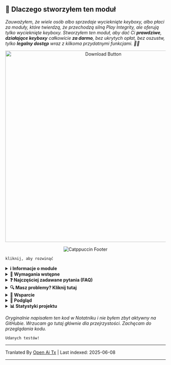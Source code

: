 ## 🚀 Dlaczego stworzyłem ten moduł

*Zauważyłem, że wiele osób albo sprzedaje wycieknięte keyboxy, albo płaci za moduły, które twierdzą, że przechodzą silną Play Integrity, ale oferują tylko wycieknięte keyboxy. Stworzyłem ten moduł, aby dać Ci **prawdziwe**, **działające keyboxy** całkowicie **za darmo**, bez ukrytych opłat, bez oszustw, tylko **legalny dostęp** wraz z kilkoma przydatnymi funkcjami. 🚫🔑*

<div align="center">
  <a href="https://github.com/MeowDump/Integrity-Box/releases" target="_blank">
    <img src="https://raw.githubusercontent.com/MeowDump/Integrity-Box/main/DUMP/download.png" alt="Download Button" width="600" />
  </a>
</div>

<p align="center">
  <img src="https://raw.githubusercontent.com/catppuccin/catppuccin/main/assets/footers/gray0_ctp_on_line.svg?sanitize=true" alt="Catppuccin Footer" />
</p>

`kliknij, aby rozwinąć`

<details>
<summary><strong>ℹ️ Informacje o module</strong></summary>

> **Ten moduł oferuje następujące funkcje:**  

- ✅ Aktualizuje `keybox.xml`  
- 🗽 Aktualizuje `target.txt` zgodnie z Twoim statusem TEE  
- 🥷 Przełącza tryby Shamiko (przez przełącznik modułu)
- 👻 Przełącza tryby NoHello (przez przełącznik modułu)  
- 🛠️ Dodaje wszystkie pakiety wykrywające custom ROM w **ścieżce SusFS**  
- ⛔ Domyślnie wyłącza EU injector  
- ⛔ Wyłącza spoofing Pixel ROM  
- 🔐 Spoofuje status szyfrowania   
- 🔑 Spoofuje klucz wydania ROM  
- 😋 Spoofuje status SE Linux  
- 🕵️ Wykrywa nieprawidłową aktywność, aby pomóc w debugowaniu problemów
- 🎨 Więcej funkcji dostępnych, sprawdź [WebUI](https://raw.githubusercontent.com/MeowDump/Integrity-Box/main/DUMP/9.jpg)

</details>

<details>
<summary><strong>🗽 Wymagania wstępne</strong></summary>

> Upewnij się, że masz zainstalowane następujące **moduły** przed użyciem:

- [**Play Integrity Fork**](https://github.com/osm0sis/PlayIntegrityFork/releases)
- [**Tricky Store**](https://github.com/5ec1cff/TrickyStore/releases)

</details>

<details>
<summary><strong>❓ Najczęściej zadawane pytania (FAQ)</strong></summary>

<details>
<summary><strong>Czy Meow Assistant to złośliwe oprogramowanie?</strong></summary>

### 🛡️ Podpisywanie aplikacji i wyjaśnienie bezpieczeństwa

We wcześniejszych wersjach aplikacja była podpisana przy użyciu **testowego klucza**, co powodowało, że niektóre detektory bezpieczeństwa oznaczały ją jako potencjalnie szkodliwą.

Począwszy od **Modułu v3+**, aplikacja jest teraz podpisana **prywatnym kluczem wydania**.  
🔒 Chociaż **nie wprowadzono zmian w funkcjonalności**, zmiana na właściwy klucz rozwiązała problem i **nie zgłaszane są już fałszywe wykrycia**.

### 🐾 Cel Meow Assistant

**Meow Assistant** powstał, aby zwiększyć wygodę i przejrzystość.

Zapewnia **komunikaty popup** gdy:

- ✅ Klikniesz dowolną opcję w **WebView**  
- ⚙️ Uruchomisz dowolny skrypt przez **przycisk akcji**

Pomaga to być na bieżąco z uruchamianymi akcjami i poprawia ogólne doświadczenie użytkownika.

<img src="https://raw.githubusercontent.com/MeowDump/Integrity-Box/main/DUMP/meowassistant.png" alt="Meow Helper" width="100%">

</details>

</details>

<details>
<summary><strong>🔍 Masz problemy? Kliknij tutaj</strong></summary>

- Nie można przyznać aplikacjom dostępu root? `Wyłącz` moduł IntegrityBox, przełączy to shamiko/nohello w tryb `blacklist` i odkryje root  
- [Shamiko](https://t.me/LSPosed/292) nie działa z magisk delta (kitsune mask)  
- [Shamiko](https://t.me/LSPosed/292) działa tylko z [Zygisk Next](https://github.com/Dr-TSNG/ZygiskNext/releases)  
- Ukryj root poprawnie, jeśli Play Integrity nie przechodzi. Jeśli używasz custom ROM, upewnij się, że wyłączyłeś wbudowany spoofing GMS. Jak go wyłączyć? To zależy od używanego ROM-u. Dołącz do grupy wsparcia ROM-u i zapytaj `jak go wyłączyć`.  
- Przełącz się na [Magisk Alpha](https://t.me/magiskalpha/683), jeśli masz problem z integralnością na oficjalnym magisku.  

</details>

<details>
<summary><strong>🔗 Wsparcie</strong></summary>

[![Grupa wsparcia](https://ziadoua.github.io/m3-Markdown-Badges/badges/Telegram/telegram1.svg "Dołącz do naszej grupy Telegram")] (https://t.me/+NCWzd1G--UNmNDY1)  
[![PayPal Donate](https://ziadoua.github.io/m3-Markdown-Badges/badges/PayPal/paypal1.svg "Wpłać przez PayPal")](https://paypal.me/TempMeow)

</details>

<details>
<summary><strong>🎨 Podgląd</strong></summary>

1. ![](https://raw.githubusercontent.com/MeowDump/Integrity-Box/main/DUMP/1.png)  
2. ![](https://raw.githubusercontent.com/MeowDump/Integrity-Box/main/DUMP/2.png)  
3. ![](https://raw.githubusercontent.com/MeowDump/Integrity-Box/main/DUMP/3.png)  
4. ![](https://raw.githubusercontent.com/MeowDump/Integrity-Box/main/DUMP/4.png)  
5. ![](https://raw.githubusercontent.com/MeowDump/Integrity-Box/main/DUMP/5.gif)  
6. ![](https://raw.githubusercontent.com/MeowDump/Integrity-Box/main/DUMP/6.gif)  
7. ![](https://raw.githubusercontent.com/MeowDump/Integrity-Box/main/DUMP/7.gif)  
8. ![](https://raw.githubusercontent.com/MeowDump/Integrity-Box/main/DUMP/8.png)  
9. ![](https://raw.githubusercontent.com/MeowDump/Integrity-Box/main/DUMP/9.jpg)  
10. ![](https://raw.githubusercontent.com/MeowDump/Integrity-Box/main/DUMP/10.png)

</details>

<details>
<summary><strong>📊 Statystyki projektu</strong></summary>

[![GitHub Stars](https://m3-markdown-badges.vercel.app/stars/7/1/MeowDump/Integrity-Box)](https://github.com/MeowDump/Integrity-Box/stargazers)  
[![GitHub Issues](https://m3-markdown-badges.vercel.app/issues/1/1/MeowDump/Integrity-Box)](https://github.com/MeowDump/Integrity-Box/issues)  
[![GitHub Release](https://ziadoua.github.io/m3-Markdown-Badges/badges/Github/github3.svg)](https://github.com/MeowDump/Integrity-Box/releases)

</details>

_Oryginalnie napisałem ten kod w Notatniku i nie byłem zbyt aktywny na GitHubie. Wrzucam go tutaj głównie dla przejrzystości. Zachęcam do przeglądania kodu._

`Udanych testów!`


---

Tranlated By [Open Ai Tx](https://github.com/OpenAiTx/OpenAiTx) | Last indexed: 2025-06-08

---